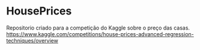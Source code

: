 # HousePrices
Repositorio criado para a competição do Kaggle sobre o preço das casas. 
https://www.kaggle.com/competitions/house-prices-advanced-regression-techniques/overview
